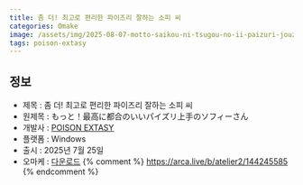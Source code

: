 ```yaml
---
title: 좀 더! 최고로 편리한 파이즈리 잘하는 소피 씨
categories: Omake
image: /assets/img/2025-08-07-motto-saikou-ni-tsugou-no-ii-paizuri-jouzu-no-sophie-san-1.jpg
tags: poison-extasy
---
```


## 정보

* 제목 : 좀 더! 최고로 편리한 파이즈리 잘하는 소피 씨
* 원제목 : もっと！最高に都合のいいパイズリ上手のソフィーさん
* 개발사 : [POISON EXTASY](/tags/poison-extasy)
* 플랫폼 : Windows
* 출시 : 2025년 7월 25일
* 오마케 : [다운로드](/assets/omake/motto-saikou-ni-tsugou-no-ii-paizuri-jouzu-no-sophie-san.zip)
{% comment %}
https://arca.live/b/atelier2/144245585
{% endcomment %}
